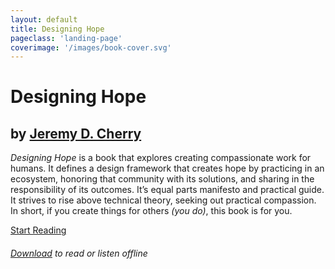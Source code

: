 ```yaml
---
layout: default
title: Designing Hope
pageclass: 'landing-page'
coverimage: '/images/book-cover.svg'
---
```


<div class="landing" markdown="1">

# Designing Hope
## by <a href="https://jeremydcherry.com" class="author-link">Jeremy D. Cherry</a>

<em>Designing Hope</em> is a book that explores creating compassionate work for humans. It defines a design framework that creates hope by practicing in an ecosystem, honoring that community with its solutions, and sharing in the responsibility of its outcomes. It’s equal parts manifesto and practical guide. It strives to rise above technical theory, seeking out practical compassion. In short, if you create things for others <em>(you do)</em>, this book is for you.

<a class="btn" href="/toc">Start Reading</a>

###### <a href="/download" class="download-link">Download</a> to read or listen offline

</div>